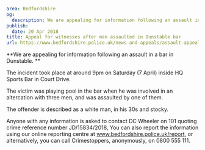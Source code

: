 ```yaml
area: Bedfordshire
og:
  description: We are appealing for information following an assault in a bar in Dunstable.
publish:
  date: 20 Apr 2018
title: Appeal for witnesses after man assaulted in Dunstable bar
url: https://www.bedfordshire.police.uk/news-and-appeals/assault-appeal-dunstable-april18
```

**We are appealing for information following an assault in a bar in Dunstable. **

The incident took place at around 9pm on Saturday (7 April) inside HQ Sports Bar in Court Drive.

The victim was playing pool in the bar when he was involved in an altercation with three men, and was assaulted by one of them.

The offender is described as a white man, in his 30s and stocky.

Anyone with any information is asked to contact DC Wheeler on 101 quoting crime reference number JD/15834/2018, You can also report the information using our online reporting centre at www.bedfordshire.police.uk/report, or alternatively, you can call Crimestoppers, anonymously, on 0800 555 111.

